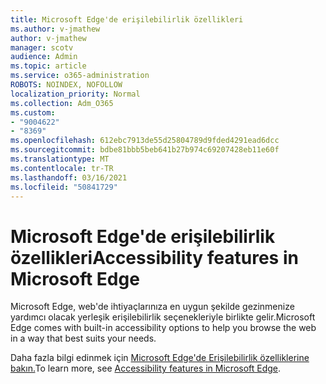 ```yaml
---
title: Microsoft Edge'de erişilebilirlik özellikleri
ms.author: v-jmathew
author: v-jmathew
manager: scotv
audience: Admin
ms.topic: article
ms.service: o365-administration
ROBOTS: NOINDEX, NOFOLLOW
localization_priority: Normal
ms.collection: Adm_O365
ms.custom:
- "9004622"
- "8369"
ms.openlocfilehash: 612ebc7913de55d25804789d9fded4291ead6dcc
ms.sourcegitcommit: bdbe81bbb5beb641b27b974c69207428eb11e60f
ms.translationtype: MT
ms.contentlocale: tr-TR
ms.lasthandoff: 03/16/2021
ms.locfileid: "50841729"
---
```

# <a name="accessibility-features-in-microsoft-edge"></a><span data-ttu-id="25aac-102">Microsoft Edge'de erişilebilirlik özellikleri</span><span class="sxs-lookup"><span data-stu-id="25aac-102">Accessibility features in Microsoft Edge</span></span>

<span data-ttu-id="25aac-103">Microsoft Edge, web'de ihtiyaçlarınıza en uygun şekilde gezinmenize yardımcı olacak yerleşik erişilebilirlik seçenekleriyle birlikte gelir.</span><span class="sxs-lookup"><span data-stu-id="25aac-103">Microsoft Edge comes with built-in accessibility options to help you browse the web in a way that best suits your needs.</span></span>

<span data-ttu-id="25aac-104">Daha fazla bilgi edinmek için [Microsoft Edge'de Erişilebilirlik özelliklerine bakın.](https://go.microsoft.com/fwlink/?linkid=2153648)</span><span class="sxs-lookup"><span data-stu-id="25aac-104">To learn more, see [Accessibility features in Microsoft Edge](https://go.microsoft.com/fwlink/?linkid=2153648).</span></span>
